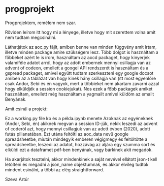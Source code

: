 # progprojekt
Progprojektem, remélem nem szar.

Röviden leírom itt hogy mi a lényege, illetve hogy mit szerettem volna amit nem tudtam megcsinálni.

Láthatjátok az aoc.py fájlt, amiben benne van minden függvény amit írtam, illetve minden package amire szükségem lesz. Több dolgot is használtam a főbbeket azért le is írom, használtam az aocd packaget, hogy kinyerjek valamiféle adatot arról, hogy az adott embernek mennyi csillagja van az advent of codeon, emellett a googel API rendszerét is használtam és a gspread packaget, amivel együtt tudtam szerkeszteni egy google docsot amiben az a táblázat van hogy kinek hány csillagja van (itt most egyenlőre csak Andor, Sebi és én vagyok, mert a többieket nem akartam zavarni azzal hogy elküldjék a session cookiejukat). Nos ezek a főbb packagek amiket használtam, emellett még használtam a yagmailt amivel küldöm az emailt Benyának.

Amit csinál a projekt:

Ez a working.py file kb és a példa.ipynb menete
Azoknak az egyéneknek (Andor, Sebi, én) akiknek megvan a session ID-jük, nekik leszedi az advent of coderól azt, hogy mennyi csillagjuk van az adott évben (2020), adott futás pillanatában. Ezt utána feltölti az aoc_data nevű google spreadsheetbe, miután mindegyik emberen végigmegy és feltöltötte a spreadsheetbe, leszedi az adatot, hozzávág az aljára egy szumma sort és elküldi ezt a dataframet pdf-ben benyának, vagy bárkinek akit megadok. 

Ha akarjátok tesztelni, akkor mindenkinek a saját nevével ellátott json-t kell letölteni és megadni a json_name objektumnak, és akkor elvileg tudtok mindent csinálni, a többi az elég straightforward.

Szeva
Artúr
